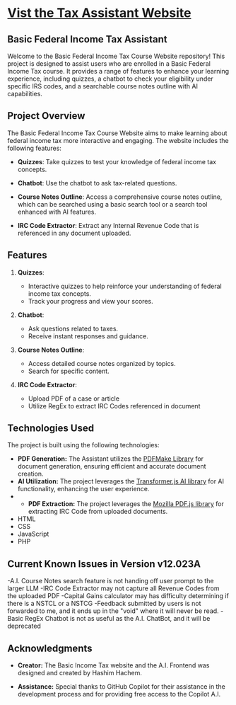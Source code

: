 # [Vist the Tax Assistant Website](https://hhachem001.github.io/CtL_Final/Welcome.html)

## Basic Federal Income Tax Assistant 

Welcome to the Basic Federal Income Tax Course Website repository! This project is designed to assist users who are enrolled in a Basic Federal Income Tax course. It provides a range of features to enhance your learning experience, including quizzes, a chatbot to check your eligibility under specific IRS codes, and a searchable course notes outline with AI capabilities.

## Project Overview

The Basic Federal Income Tax Course Website aims to make learning about federal income tax more interactive and engaging. The website includes the following features:

- **Quizzes**: Take quizzes to test your knowledge of federal income tax concepts.

- **Chatbot**: Use the chatbot to ask tax-related questions.

- **Course Notes Outline**: Access a comprehensive course notes outline, which can be searched using a basic search tool or a search tool enhanced with AI features.

- **IRC Code Extractor**: Extract any Internal Revenue Code that is referenced in any document uploaded.

## Features

1. **Quizzes**:  
   - Interactive quizzes to help reinforce your understanding of federal income tax concepts.
   - Track your progress and view your scores.

2. **Chatbot**:
   - Ask questions related to taxes.
   - Receive instant responses and guidance.

3. **Course Notes Outline**:
   - Access detailed course notes organized by topics.
   - Search for specific content.

4. **IRC Code Extractor**:
   - Upload PDF of a case or article
   - Utilize RegEx to extract IRC Codes referenced in document

## Technologies Used

The project is built using the following technologies:

- **PDF Generation:** The Assistant utilizes the [PDFMake Library](https://pdfmake.github.io/docs/0.1/) for document generation, ensuring efficient and accurate document creation.
- **AI Utilization:** The project leverages the [Transformer.js AI library](https://github.com/xenova/transformers.js) for AI functionality, enhancing the user experience.
- - **PDF Extraction:** The project leverages the [Mozilla PDF.js library](https://mozilla.github.io/pdf.js/) for extracting IRC Code from uploaded documents.
- HTML
- CSS
- JavaScript
- PHP

## Current Known Issues in Version v12.023A

-A.I. Course Notes search feature is not handing off user prompt to the larger LLM
-IRC Code Extractor may not capture all Revenue Codes from the uploaded PDF
-Capital Gains calculator may has difficulty determining if there is a NSTCL or a NSTCG
-Feedback submitted by users is not forwarded to me, and it ends up in the "void" where it will never be read.
-Basic RegEx Chatbot is not as useful as the A.I. ChatBot, and it will be deprecated

  ## Acknowledgments

- **Creator:** The Basic Income Tax website and the A.I. Frontend was designed and created by Hashim Hachem.

- **Assistance:** Special thanks to GitHub Copilot for their assistance in the development process and for providing free access to the Copilot A.I.

